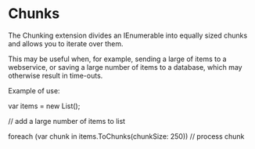 # Chunks

The Chunking extension divides an IEnumerable into equally sized chunks and allows you to iterate over them. 

This may be useful when, for example, sending a large of items to a webservice, or saving a large number of items to a database, which may otherwise result in time-outs.

Example of use:

var items = new List<string>();

// add a large number of items to list

foreach (var chunk in items.ToChunks(chunkSize: 250))
  // process chunk
